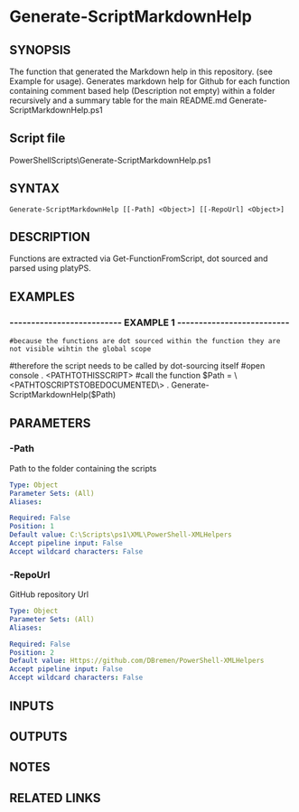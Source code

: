 # Generate-ScriptMarkdownHelp

## SYNOPSIS
The function that generated the Markdown help in this repository.
(see Example for usage). 
Generates markdown help for Github for each function containing comment based help (Description not empty) within a folder recursively and a summary table for the main README.md Generate-ScriptMarkdownHelp.ps1

## Script file
PowerShellScripts\Generate-ScriptMarkdownHelp.ps1

## SYNTAX

```
Generate-ScriptMarkdownHelp [[-Path] <Object>] [[-RepoUrl] <Object>]
```

## DESCRIPTION
Functions are extracted via Get-FunctionFromScript, dot sourced and parsed using platyPS.

## EXAMPLES

### -------------------------- EXAMPLE 1 --------------------------
```
#because the functions are dot sourced within the function they are not visible wihtin the global scope
```

#therefore the script needs to be called by dot-sourcing itself
#open console
.
\<PATHTOTHISSCRIPT\>
#call the function
$Path = \<PATHTOSCRIPTSTOBEDOCUMENTED\>
.
Generate-ScriptMarkdownHelp($Path)

## PARAMETERS

### -Path
Path to the folder containing the scripts

```yaml
Type: Object
Parameter Sets: (All)
Aliases: 

Required: False
Position: 1
Default value: C:\Scripts\ps1\XML\PowerShell-XMLHelpers
Accept pipeline input: False
Accept wildcard characters: False
```

### -RepoUrl
GitHub repository Url

```yaml
Type: Object
Parameter Sets: (All)
Aliases: 

Required: False
Position: 2
Default value: Https://github.com/DBremen/PowerShell-XMLHelpers
Accept pipeline input: False
Accept wildcard characters: False
```

## INPUTS

## OUTPUTS

## NOTES

## RELATED LINKS

